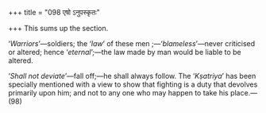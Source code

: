 +++
title = "098 एषो ऽनुपस्कृतः"

+++
This sums up the section.

‘*Warriors*’—soldiers; the ‘*law*’ of these men ;—‘*blameless*’—never
criticised or altered; hence ‘*eternal*’;—the law made by man would be
liable to be altered.

‘*Shall not deviate*’—fall off;—he shall always follow. The ‘*Kṣatriya*’
has been specially mentioned with a view to show that fighting is a duty
that devolves primarily upon him; and not to any one who may happen to
take his place.—(98)


